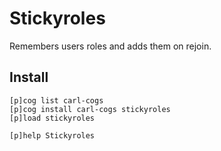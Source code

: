 # Stickyroles

Remembers users roles and adds them on rejoin.

## Install

```text
[p]cog list carl-cogs
[p]cog install carl-cogs stickyroles
[p]load stickyroles

[p]help Stickyroles
```